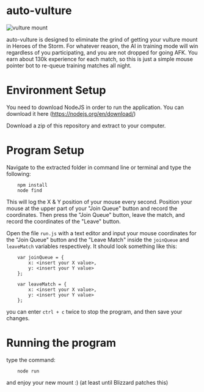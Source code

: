 # auto-vulture

![vulture mount](http://i.kinja-img.com/gawker-media/image/upload/s--IItwXgZL--/c_scale,fl_progressive,q_80,w_800/1441735612495444292.png)

auto-vulture is designed to eliminate the grind of getting your vulture mount in Heroes of the Storm. For whatever reason, the AI in training mode will win regardless of you participating, and you are not dropped for going AFK. You earn about 130k experience for each match, so this is just a simple mouse pointer bot to re-queue training matches all night.

Environment Setup
=================
You need to download NodeJS in order to run the application. You can download it here (https://nodejs.org/en/download/)

Download a zip of this repository and extract to your computer.

Program Setup
==============

Navigate to the extracted folder in command line or terminal and type the following:
```
	npm install
	node find
```

This will log the X & Y position of your mouse every second. Position your mouse at the upper part of your "Join Queue" button and record the coordinates. Then press the "Join Queue" button, leave the match, and record the coordinates of the "Leave" button.

Open the file ```run.js``` with a text editor and input your mouse coordinates for the "Join Queue" button and the "Leave Match" inside the ```joinQueue``` and ```leaveMatch``` variables respectively. It should look something like this:

```
	var joinQueue = {
		x: <insert your X value>,
		y: <insert your Y value>
	};

	var leaveMatch = {
		x: <insert your X value>,
		y: <insert your Y value>
	};
```

you can enter ```ctrl + c``` twice to stop the program, and then save your changes.

Running the program
===================
type the command:
```
	node run
```

and enjoy your new mount :) (at least until Blizzard patches this)